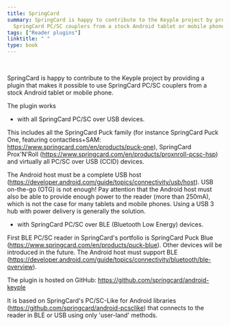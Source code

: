 ```yaml
---
title: SpringCard
summary: SpringCard is happy to contribute to the Keyple project by providing a plugin that makes it possible to use 
  SpringCard PC/SC couplers from a stock Android tablet or mobile phone.
tags: ["Reader plugins"]
linktitle: " "
type: book
---
```


<br>

SpringCard is happy to contribute to the Keyple project by providing a plugin that makes it possible to use SpringCard 
PC/SC couplers from a stock Android tablet or mobile phone.

The plugin works
- with all SpringCard PC/SC over USB devices.

This includes all the SpringCard Puck family (for instance SpringCard Puck One, featuring contactless+SAM:
https://www.springcard.com/en/products/puck-one),
SpringCard Prox'N'Roll (https://www.springcard.com/en/products/proxnroll-pcsc-hsp)
and virtually all PC/SC over USB (CCID) devices.

The Android host must be a complete USB host (https://developer.android.com/guide/topics/connectivity/usb/host).
USB on-the-go (OTG) is not enough!
Pay attention that the Android host must also be able to provide enough power to the reader (more than 250mA),
which is not the case for many tablets and mobile phones. Using a USB 3 hub with power delivery is generally the solution.
- with SpringCard PC/SC over BLE (Bluetooth Low Energy) devices.

First BLE PC/SC reader in SpringCard's portfolio is SpringCard Puck Blue (https://www.springcard.com/en/products/puck-blue).
Other devices will be introduced in the future. The Android host must support BLE (https://developer.android.com/guide/topics/connectivity/bluetooth/ble-overview).

The plugin is hosted on GitHub: https://github.com/springcard/android-keyple

It is based on SpringCard's PC/SC-Like for Android libraries (https://github.com/springcard/android-pcsclike)
that connects to the reader in BLE or USB using only 'user-land' methods.
